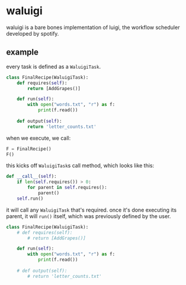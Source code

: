 # waluigi
waluigi is a bare bones implementation of luigi, the workflow scheduler developed by spotify.

## example
every task is defined as a `WaluigiTask`.

```python
class FinalRecipe(WaluigiTask):
    def requires(self):
        return [AddGrapes()]

    def run(self):
        with open("words.txt", "r") as f:
            print(f.read()) 
            
    def output(self):
        return 'letter_counts.txt'
```

when we execute, we call:
```python
F = FinalRecipe()
F()
```
this kicks off `WaluigiTask`s call method, which looks like this:
```python
def __call__(self):
    if len(self.requires()) > 0:
        for parent in self.requires():
            parent()
    self.run()
``` 
it will call any `WaluigiTask` that's required. once it's done executing its parent, it will `run()` itself, which was previously defined by the user.
```python
class FinalRecipe(WaluigiTask):
    # def requires(self):
        # return [AddGrapes()]

    def run(self):
        with open("words.txt", "r") as f:
            print(f.read()) 
            
    # def output(self):
        # return 'letter_counts.txt'
```